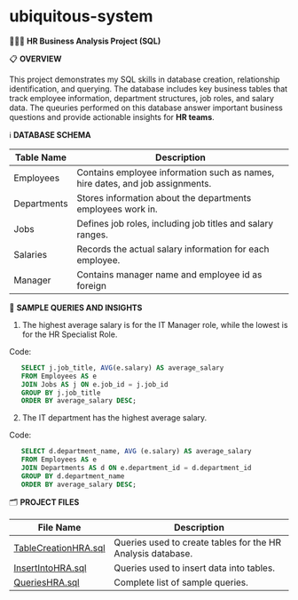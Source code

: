 # ubiquitous-system
👩🏾‍💻 **HR Business Analysis Project (SQL)**

📋 **OVERVIEW**

This project demonstrates my SQL skills in database creation, relationship identification, and querying. The database includes key business tables that track employee information, department structures, job roles, and salary data. The queuries performed on this database answer important business questions and provide actionable insights for **HR teams**.

ℹ️ **DATABASE SCHEMA**

|Table Name |  Description|
|-----------|---------------------------------------------------------------------------------|
|Employees  |  Contains employee information such as names, hire dates, and job assignments.  |
|Departments|  Stores information about the departments employees work in.|
|Jobs       |  Defines job roles, including job titles and salary ranges.|
|Salaries   |  Records the actual salary information for each employee.|
|Manager    |  Contains manager name and employee id as foreign

🔎 **SAMPLE QUERIES AND INSIGHTS**

1. The highest average salary is for the IT Manager role, while the lowest is for the HR Specialist Role.

Code:
```sql
   SELECT j.job_title, AVG(e.salary) AS average_salary
   FROM Employees AS e
   JOIN Jobs AS j ON e.job_id = j.job_id
   GROUP BY j.job_title
   ORDER BY average_salary DESC;
```
   
2. The IT department has the highest average salary.

Code:
```sql
   SELECT d.department_name, AVG (e.salary) AS average_salary
   FROM Employees AS e
   JOIN Departments AS d ON e.department_id = d.department_id
   GROUP BY d.department_name
   ORDER BY average_salary DESC;
```

  🗂️ **PROJECT FILES**
  
  |File Name | Description|
  |-----------|--------------------------------------------------------------------------------|
  |[TableCreationHRA.sql](./TableCreationHRA.sql)| Queries used to create tables for the HR Analysis database.|
  |[InsertIntoHRA.sql](./InsertIntoHRA.sql)| Queries used to insert data into tables.|
  |[QueriesHRA.sql](./QueriesHRA.sql)| Complete list of sample queries.|

